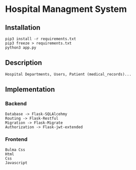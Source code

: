 # Hospital Managment System

## Installation

```
pip3 install -r requirements.txt
pip3 freeze > requirements.txt
python3 app.py
```

## Description
```
Hospital Departments, Users, Patient (medical_records)...
```
## Implementation

### Backend
```
Database -> Flask-SQLAlcehmy
Routing -> Flask-Restful
Migration -> Flask-Migrate
Authorization -> Flask-jwt-extended

```
### Frontend
```
Bulma Css
Html
Css
Javascript
```
